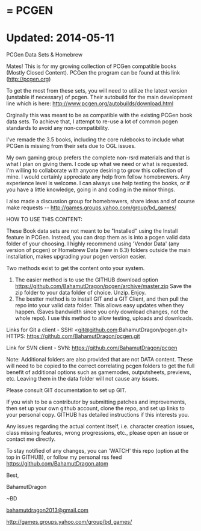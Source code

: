 =
PCGEN
=

Updated: 2014-05-11
==========================
PCGen Data Sets & Homebrew

Mates! This is for my growing collection of PCGen compatible books (Mostly Closed Content). PCGen the program can be found at this link (http://pcgen.org)

To get the most from these sets, you will need to utilize the latest version (unstable if necessary) of pcgen. Their autobuild for the main development line which is here: http://www.pcgen.org/autobuilds/download.html


Orginally this was meant to be as compatible with the existing PCGen book data sets. To achieve that, I attempt to re-use a lot of common pcgen standards to avoid any non-compatibility.


I've remade the 3.5 books, including the core rulebooks to include what PCGen is missing from their sets due to OGL issues.


My own gaming group prefers the complete non-rsrd materials and that is what I plan on giving them. I code up what we need or what is requested.
I'm willing to collaborate with anyone desiring to grow this collection of mine. I would certainly appreciate any help from fellow homebrewers. Any experience level is welcome. I can always use help testing the books, or if you have a little knowledge, going in and coding in the minor things.


I also made a discussion group for homebrewers, share ideas and of course make requests -- http://games.groups.yahoo.com/group/bd_games/


HOW TO USE THIS CONTENT:

These Book data sets are not meant to be "Installed" using the Install feature in PCGen. Instead, you can drop them as is into a pcgen valid data folder of your choosing. I highly recommend using 'Vendor Data' (any version of pcgen) or Homebrew Data (new in 6.3) folders outside the main installation, makes upgrading your pcgen version easier.

Two methods exist to get the content onto your system.
   1) The easier method is to use the GITHUB download option <https://github.com/BahamutDragon/pcgen/archive/master.zip> Save the zip folder to your data folder of choice. Unzip. Enjoy. 
   2) The bestter method is to install GIT and a GIT Client, and then pull the repo into your valid data folder. This allows easy updates when they happen. (Saves bandwidth since you only download changes, not the whole repo). I use this method to allow testing, uploads and downloads.

Links for Git a client -
   SSH: <git@github.com:BahamutDragon/pcgen.git>
   HTTPS: <https://github.com/BahamutDragon/pcgen.git>

Link for SVN client -
   SVN: <https://github.com/BahamutDragon/pcgen>

Note: Additional folders are also provided that are not DATA content. These will need to be copied to the correct correlating pcgen folders to get the full benefit of additional options such as gamemodes, outputsheets, previews, etc. Leaving them in the data folder will not cause any issues.

Please consult GIT documentation to set up GIT.

If you wish to be a contributor by submitting patches and improvements, then set up your own github account, clone the repo, and set up links to your personal copy. GITHUB has detailed instructions if this interests you.

Any issues regarding the actual content itself, i.e. character creation issues, class missing features, wrong progressions, etc., please open an issue or contact me directly.


To stay notified of any changes, you can 'WATCH' this repo (option at the top in GITHUB), or follow my personal rss feed <https://github.com/BahamutDragon.atom>

Best,


BahamutDragon


~BD

bahamutdragon2013@gmail.com

http://games.groups.yahoo.com/group/bd_games/
